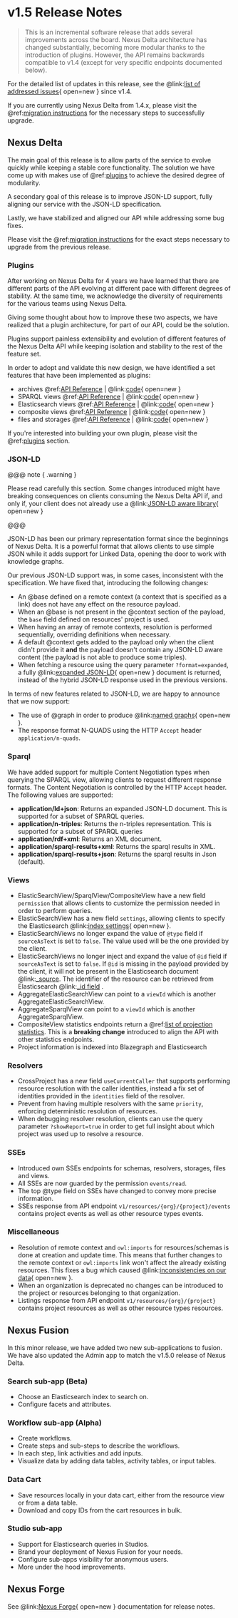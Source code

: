 # v1.5 Release Notes

> This is an incremental software release that adds several improvements across the board. Nexus Delta architecture has changed substantially, becoming more modular thanks to the introduction of plugins. However, the API remains backwards compatible to v1.4 (except for very specific endpoints documented below).

For the detailed list of updates in this release, see the 
@link:[list of addressed issues](https://github.com/BlueBrain/nexus/issues?q=is%3Aissue+is%3Aclosed+created%3A2020-07-01..2021-05-10+){ open=new } 
since v1.4.

If you are currently using Nexus Delta from 1.4.x, please
visit the @ref:[migration instructions](v1.4-to-v1.5-migration.md) for the necessary steps to successfully upgrade.

## Nexus Delta

The main goal of this release is to allow parts of the service to evolve quickly while keeping a stable core functionality. The solution we have come up with makes use of @ref:[plugins](../delta/plugins/index.md) to achieve the desired degree of modularity.

A secondary goal of this release is to improve JSON-LD support, fully aligning our service with the JSON-LD specification.

Lastly, we have stabilized and aligned our API while addressing some bug fixes.

Please visit the @ref:[migration instructions](v1.4-to-v1.5-migration.md) for the 
exact steps necessary to upgrade from the previous release.

### Plugins

After working on Nexus Delta for 4 years we have learned that there are different parts of the API evolving at different pace with different degrees of stability.
At the same time, we acknowledge the diversity of requirements for the various teams using Nexus Delta.

Giving some thought about how to improve these two aspects, we have realized that a plugin architecture, for part of our API, could be the solution.

Plugins support painless extensibility and evolution of different features of the Nexus Delta API while keeping isolation and stability to the rest of the feature set.

In order to adopt and validate this new design, we have identified a set features that have been implemented as plugins:

- archives @ref:[API Reference](../delta/api/archives-api.md) | @link:[code](https://github.com/BlueBrain/nexus/tree/v1.5.0/delta/plugins/archive/src){ open=new }
- SPARQL views @ref:[API Reference](../delta/api/views/sparql-view-api.md) | @link:[code](https://github.com/BlueBrain/nexus/tree/v1.5.0/delta/plugins/blazegraph/src){ open=new }
- Elasticsearch views @ref:[API Reference](../delta/api/views/elasticsearch-view-api.md) | @link:[code](https://github.com/BlueBrain/nexus/tree/v1.5.0/delta/plugins/elasticsearch/src){ open=new }
- composite views @ref:[API Reference](../delta/api/views/composite-view-api.md) | @link:[code](https://github.com/BlueBrain/nexus/tree/v1.5.0/delta/plugins/composite-views/src){ open=new }
- files and storages @ref:[API Reference](../delta/api/files-api.md) | @link:[code](https://github.com/BlueBrain/nexus/tree/v1.5.0/delta/plugins/storage/src){ open=new }

If you're interested into building your own plugin, please visit the @ref:[plugins](../delta/plugins/index.md) section.

### JSON-LD

@@@ note { .warning }

Please read carefully this section. Some changes introduced might have breaking consequences on clients consuming the Nexus Delta API if, and only if, your client does not already use a @link:[JSON-LD aware library](https://json-ld.org/#developers){ open=new } 

@@@

JSON-LD has been our primary representation format since the beginnings of Nexus Delta. It is a powerful format that allows clients to use simple JSON while it adds support for Linked Data, opening the door to work with knowledge graphs.

Our previous JSON-LD support was, in some cases, inconsistent with the specification. We have fixed that, introducing the following changes:

- An @base defined on a remote context (a context that is specified as a link) does not have any effect on the resource payload.
- When an @base is not present in the @context section of the payload, the `base` field defined on resources' project is used.
- When having an array of remote contexts, resolution is performed sequentially, overriding definitions when necessary.
- A default @context gets added to the payload only when the client didn't provide it **and**  the payload doesn't contain any JSON-LD aware content (the payload is not able to produce some triples).
- When  fetching a resource using the query parameter `?format=expanded`, a fully @link:[expanded JSON-LD](https://www.w3.org/TR/json-ld11/#expanded-document-form){ open=new } document is returned, instead of the hybrid JSON-LD response used in the previous versions.

In terms of new features related to JSON-LD, we are happy to announce that we now support:

- The use of @graph in order to produce @link:[named graphs](https://www.w3.org/TR/json-ld11/#named-graphs){ open=new }.
- The response format N-QUADS using the HTTP `Accept` header `application/n-quads`.

### Sparql

We have added support for multiple Content Negotiation types when querying the SPARQL view, allowing clients to request different response formats. The Content Negotiation is controlled by the HTTP `Accept` header. The following values are supported:

- **application/ld+json**: Returns an expanded JSON-LD document. This is supported for a subset of SPARQL queries.
- **application/n-triples**: Returns the n-triples representation. This is supported for a subset of SPARQL queries
- **application/rdf+xml**: Returns an XML document.
- **application/sparql-results+xml**: Returns the sparql results in XML.
- **application/sparql-results+json**: Returns the sparql results in Json (default).

### Views

- ElasticSearchView/SparqlView/CompositeView have a new field `permission` that allows clients to customize the permission needed in order to perform queries.
- ElasticSearchView has a new field `settings`, allowing clients to specify the Elasticsearch @link:[index settings](https://www.elastic.co/guide/en/elasticsearch/reference/current/indices-create-index.html#create-index-settings){ open=new }.
- ElasticSearchViews no longer expand the value of `@type` field if `sourceAsText` is set to `false`. The value used will be the one provided by the client.
- ElasticSearchViews no longer inject and expand the value of `@id` field if `sourceAsText` is set to `false`. If `@id` is missing in the payload provided by the client, it will not be present in the Elasticsearch document @link:[\_source](https://www.elastic.co/guide/en/elasticsearch/reference/current/mapping-source-field.html).
  The identifier of the resource can be retrieved from Elasticsearch @link:[\_id field](https://www.elastic.co/guide/en/elasticsearch/reference/current/mapping-id-field.html) .
- AggregateElasticSearchView can point to a `viewId` which is another AggregateElasticSearchView.
- AggregateSparqlView can point to a `viewId` which is another AggregateSparqlView.
- CompositeView statistics endpoints return a @ref:[list of projection statistics](../delta/api/views/composite-view-api.md#fetch-statistics). This is a **breaking change** introduced to align the API with other statistics endpoints.
- Project information is indexed into Blazegraph and Elasticsearch

### Resolvers

- CrossProject has a new field `useCurrentCaller` that supports performing resource resolution with the caller identities, instead a fix set of identities provided in the `identities` field of the resolver.
- Prevent from having multiple resolvers with the same `priority`, enforcing deterministic resolution of resources.
- When debugging resolver resolution, clients can use the query parameter `?showReport=true` in order to get full insight about which project was used up to resolve a resource.

### SSEs

- Introduced own SSEs endpoints for schemas, resolvers, storages, files and views.
- All SSEs are now guarded by the permission `events/read`.
- The top @type field on SSEs have changed to convey more precise information.
- SSEs response from API endpoint `v1/resources/{org}/{project}/events` contains project events as well as other resource types events.

### Miscellaneous

- Resolution of remote context and `owl:imports` for resources/schemas is done at creation and update time. This means that further changes to the remote context or `owl:imports` link won't affect the already existing resources. This fixes a bug which caused @link:[inconsistencies on our data](https://github.com/BlueBrain/nexus/issues/1038){ open=new }.
- When an organization is deprecated no changes can be introduced to the project or resources belonging to that organization.
- Listings response from API endpoint `v1/resources/{org}/{project}` contains project resources as well as other resource types resources.

## Nexus Fusion

In this minor release, we have added two new sub-applications to fusion. We have also updated the Admin app to match the v1.5.0 release of Nexus Delta.

### Search sub-app (Beta)

* Choose an Elasticsearch index to search on.
* Configure facets and attributes.

### Workflow sub-app (Alpha)

* Create workflows.
* Create steps and sub-steps to describe the workflows.
* In each step, link activities and add inputs.
* Visualize data by adding data tables, activity tables, or input tables.

### Data Cart
* Save resources locally in your data cart, either from the resource view or from a data table.
* Download and copy IDs from the cart resources in bulk.

### Studio sub-app

* Support for Elasticsearch queries in Studios.
* Brand your deployment of Nexus Fusion for your needs.
* Configure sub-apps visibility for anonymous users.
* More under the hood improvements.

## Nexus Forge

See @link:[Nexus Forge](https://nexus-forge.readthedocs.io/en/latest/index.html){ open=new } documentation for release notes.
